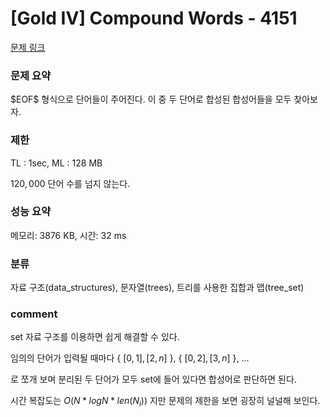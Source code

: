 # [Gold IV] Compound Words - 4151

[문제 링크](https://www.acmicpc.net/problem/4151)

### 문제 요약

<p> $EOF$ 형식으로 단어들이 주어진다. 이 중 두 단어로 합성된 합성어들을 모두 찾아보자. </p>

### 제한

TL : 1sec, ML : 128 MB

$120,000$ 단어 수를 넘지 않는다.

### 성능 요약

메모리: 3876 KB, 시간: 32 ms

### 분류

자료 구조(data_structures), 문자열(trees), 트리를 사용한 집합과 맵(tree_set)

### comment

set 자료 구조를 이용하면 쉽게 해결할 수 있다.

임의의 단어가 입력될 때마다 { $[0, 1], [2, n]$ }, { $[0, 2], [3, n]$ }, ... 

로 쪼개 보며 분리된 두 단어가 모두 set에 들어 있다면 합성어로 판단하면 된다.

시간 복잡도는 $O(N * logN * len(N_i))$ 지만 문제의 제한을 보면 굉장히 널널해 보인다.
